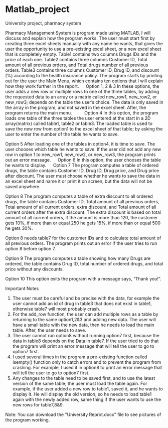 # Matlab_project
University project, pharmacy system


Pharmacy Management System is program made using MATLAB, I will discuss and explain how the program works. The user must start first by creating three excel sheets manually with any name he wants, that gives the user the opportunity to use a pre-existing excel sheet, or a new excel sheet that is completely empty. 
Table1 contains two columns Drugs IDs and the price of each one. Table2 contains three columns Customer ID, Total amount of all previous orders, and Total drugs number of all previous orders. Table3 contains three columns Customer ID, Drug ID, and discount (%) according to the health insurance policy.
The program starts by printing out for the user the Main Menu, which contains ten options that I will explain how they work further in the report.
 
Option 1, 2 & 3
In these options, the user adds a new row or multiple rows to one of the three tables, by adding the requested data to an array or a matrix called new_row1, new_row2, or new_row3; depends on the table the user’s choice. The data is only saved in the array in the program, and not saved in the excel sheet. After, the program returns the main menu. 
 
 
Option 4
In this option, the program loads one table of the three tables the user entered at the start in a 2D array(matrix) called table1, table2 or table3. The loaded table is used to save the new row from option1 to the excel sheet of that table; by asking the user to enter the number of the table he wants to save. 


Option 5
After loading one of the tables in option4, it is time to save. The user chooses which table he wants to save.
If the user did not add any new row in option 1 to new_row1, new_row2, or new_row3, the program prints out an error message.
 
Option 6
In this option, the user chooses the table he wants to display.
 
Option 7
The program computes a table of ordered drugs, the table contains Customer ID, Drug ID, Drug price, and Drug price after discount. The user must choose whether he wants to save the data in an excel sheet and name it or print it on screen, but the data will not be saved anywhere.


Option 8
The program computes a table of extra discount to all ordered drugs, the table contains Customer ID, Total amount of all previous orders, Total amount of all current orders, extra discount, and Total amount of all current orders after the extra discount.
The extra discount is based on total amount of all current orders, if the amount is more than 120, the customer gets 10%, if more than or equal 250 he gets 15%, if more than or equal 500 he gets 30%.


Option 8 needs table7 for the customer IDs and to calculate total amount of all previous orders. The program prints out an error if the user tries to run option 8 before option 7. 


Option 9
The program computes a table showing how many Drugs are ordered, the table contains Drug ID, total number of ordered drugs, and total price without any discounts.


Option 10
This option exits the program with a message says, “Thank you!”.


Important Notes
1.	The user must be careful and be precise with the data, for example the user cannot add an id of drug in table3 that does not exist in table1, otherwise table7 will most probably crash.
2.	For the add_row function, the user can add multiple rows as a table by returning to the same option1,2&3 and adding new data. The user will have a small table with the new data, then he needs to load the main table. After, the user needs to save.
3.	The user cannot run option8 without running option7 first, because the data in table8 depends on the Data in table7. If the user tried to do that the program will print an error message that will tell the user to go to option7 first.
4.	I used several times in the program a pre-existing function called isempty() function only to catch errors and to prevent the program from crashing. For example, I used it in option8 to print an error message that will tell the user to go to option7 first.
5.	Any changes to the table need to be saved first, and to use the latest version of the same table; the user must load the table again. For example, if the user added a new row to table1, saved it, and he wants to display it. He will display the old version, so he needs to load table1 again with the newly added row, same thing if the user wants to use the new rows for table7,8&9.	


Note: You can download the "University Reprot.docx" file to see pictures of the program working.
